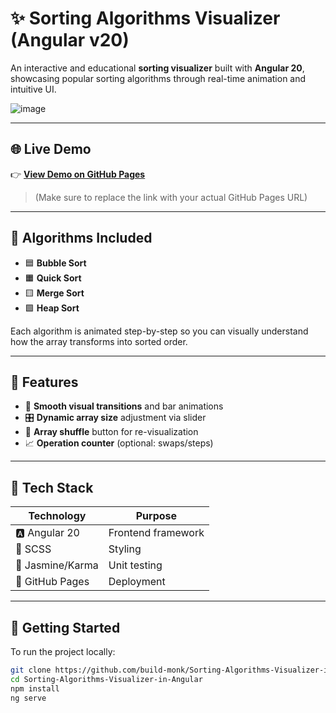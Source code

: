 # ✨ Sorting Algorithms Visualizer (Angular v20)

An interactive and educational **sorting visualizer** built with **Angular 20**, showcasing popular sorting algorithms through real-time animation and intuitive UI.

![image](https://github.com/user-attachments/assets/78f180e2-f70c-47db-90a2-8310206b0271)

---

## 🌐 Live Demo

👉 **[View Demo on GitHub Pages](https://build-monk.github.io/Sorting-Algorithms-Visualizer-in-Angular/)**  
> (Make sure to replace the link with your actual GitHub Pages URL)

---

## 🧠 Algorithms Included

- 🟦 **Bubble Sort**
- 🟧 **Quick Sort**
- 🟨 **Merge Sort**
- 🟩 **Heap Sort**

Each algorithm is animated step-by-step so you can visually understand how the array transforms into sorted order.

---

## 🎯 Features

- 🎨 **Smooth visual transitions** and bar animations
- 🎛️ **Dynamic array size** adjustment via slider
- 🔁 **Array shuffle** button for re-visualization
- 📈 **Operation counter** (optional: swaps/steps)
  
---

## 🧰 Tech Stack

| Technology     | Purpose             |
|----------------|---------------------|
| 🅰️ Angular 20   | Frontend framework   |
| 💅 SCSS         | Styling              |
| 🧪 Jasmine/Karma | Unit testing         |
| 🐙 GitHub Pages | Deployment           |

---

## 🚀 Getting Started

To run the project locally:

```bash
git clone https://github.com/build-monk/Sorting-Algorithms-Visualizer-in-Angular.git
cd Sorting-Algorithms-Visualizer-in-Angular
npm install
ng serve
